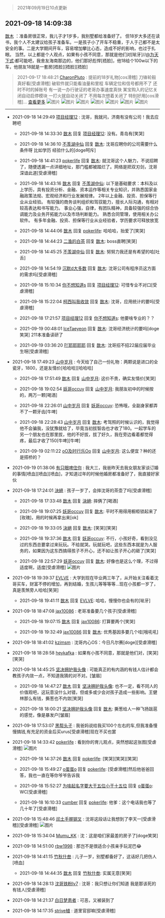 > 2021年09月19日10点更新
<link rel="stylesheet" href="https://cdn.jsdelivr.net/gh/taotie6/sampleJSON@main/css/photo_show.css">
<meta name="referrer" content="no-referrer" />


 ## 2021-09-18 14:09:38 

 [㪚木](https://www.coolapk.com/feed/30077675?shareKey=MDA5MDNmZWE0YTgwNjE0NThlNzQ~) ：准备房很正常，我儿子才1岁多，我别墅都给准备好了。
但18岁大多还在读书，我个人不太建议给孩子准备车。一是孩子小了开车不稳重，于人于己都不是太安全的事。二是大学期间开车，容易增加攀比心态，造成不好的影响，也过于扎眼。
当然，以上都是个人观点，如果有小孩不同意<!--break-->，那就是他们对[呲牙]//<a class="feed-link-uname" href="/u/为天下式">@为天下式</a>:都可能吧，我舍友海南那边的，他们那好彪悍[捂脸]，他18给个100w以下的车，他朋友18就是一套房[捂脸][捂脸][捂脸] 

<div class="album">
</div>

> 2021-09-17 18:48:21 
> [CharonPluto](https://www.coolapk.com/feed/30057989?shareKey=OWY2MTY0ODJmY2JkNjE0NThlNzQ~) : 提前的18岁礼物[cos滑稽]  刀锋轮毂真好看[受虐滑稽]  破软件就只能看油量和里程 车辆定位和信号都用不了 还时不时的掉账号  有一说一办行驶证的老哥办事速度真快  某宝购入的记忆关闭自动启停模块 一打火就自动关闭了 不用每次想着关闭了 特别好用[cos滑稽]... <a href="">查看更多</a> 
![图片](https://image.coolapk.com/feed/2021/0917/18/2328791_5339_3192@3325x2494.jpg)
![图片](https://image.coolapk.com/feed/2021/0917/18/2328791_5336_9729@1170x2532.jpg)
![图片](https://image.coolapk.com/feed/2021/0917/18/2328791_5339_6611@2494x3325.jpg)
![图片](https://image.coolapk.com/feed/2021/0917/18/2328791_5337_5561@2494x3325.jpg)
![图片](https://image.coolapk.com/feed/2021/0917/18/2328791_5339_6598@2494x3325.jpg)
![图片](https://image.coolapk.com/feed/2021/0917/18/2328791_5342_2098@1280x720.gif)
![图片](https://image.coolapk.com/feed/2021/0917/18/2328791_5338_5433@3340x2218.jpg)

 ------- 

- 2021-09-18 14:29:49 [项目经理12](uid=4061788) : 沈哥，我就问，济南有没有公司！我去应聘吧 

    - 2021-09-18 14:33:30 [㪚木](uid=1081091) 回复 [项目经理12](uid=4061788): 没有。青岛有[笑哭] 

    - 2021-09-18 14:36:10 [不羡湖中仙](uid=3789180) 回复 [㪚木](uid=1081091): 沈哥应聘你的公司需要什么条件呀 比如学历 经验什么的[doge呵斥] 

    - 2021-09-18 14:41:23 [pokerlife](uid=575409) 回复 [㪚木](uid=1081091): 就沈哥这个人魅力，不说招聘了，随便透漏一点详细地址，那门槛都被踏烂了。网络是把双刃剑，沈哥深谙此道[受虐滑稽] 

    - 2021-09-18 14:43:16 [㪚木](uid=1081091) 回复 [不羡湖中仙](uid=3789180): 以下是基础要求：本科及以上学历，具有投资分析、金融、资本运作等相关专业知识，并熟悉国家金融政策法规、宏观经济和行业发展规律。
2年以上金融、投资、担保等行业从业经验。
有较强的商务谈判组织和驾驭能力，擅长人际沟通，有相对较高表达和书写能力。
事业心强，自律，有团队精神<!--break-->，具备较强的综合协调能力及业务开拓能力以及市场判断能力。
熟悉合同管理，使用相关办公软件。
有多年金融、投资、担保等行业从业经验者，学历要求可释放放宽 

    - 2021-09-18 14:44:06 [㪚木](uid=1081091) 回复 [pokerlife](uid=575409): 哈哈哈，抬爱了[笑哭] 

    - 2021-09-18 14:44:23 [二渔的白茶](uid=654469) 回复 [㪚木](uid=1081091): boss直聘[笑哭] 

    - 2021-09-18 14:45:25 [不羡湖中仙](uid=3789180) 回复 [㪚木](uid=1081091): 努努力我还是有希望的哈[吐舌] 

    - 2021-09-18 14:54:19 [沉默d大多数](uid=3441191) 回复 [㪚木](uid=1081091): 沈哥公司有程序员这方面的需求吗[受虐滑稽] 

    - 2021-09-18 15:10:34 [你不想知道s](uid=2029248) 回复 [项目经理12](uid=4061788): 可惜专业不对口[受虐滑稽] 

    - 2021-09-18 15:22:04 [柯西叫我收敛](uid=5720294) 回复 [㪚木](uid=1081091): 沈哥，应用统计的要吗[受虐滑稽] 

    - 2021-09-18 17:21:57 [项目经理12](uid=4061788) 回复 [你不想知道s](uid=2029248): 他要啥专业的？？ 

    - 2021-09-19 00:48:01 [IceTaeyeon](uid=2789926) 回复 [㪚木](uid=1081091): 沈哥经济统计的要吗[doge笑哭]
211本准备读研了 

    - 2021-09-19 03:36:20 [吖耶耶耶耶](uid=1523259) 回复 [㪚木](uid=1081091): 沈哥招不招22届应届毕业生呀[受虐滑稽] 

- 2021-09-18 17:49:23 [山中岁月](uid=2158518) : 今天给了自己一份礼物：两颗说是进口的全瓷牙，1800，还是友情价[哈哈哈][哈哈哈] 

    - 2021-09-18 17:51:49 [㪚木](uid=1081091) 回复 [山中岁月](uid=2158518): 这价不贵，确实友情价[笑哭] 

    - 2021-09-18 19:02:54 [妖哥occuy](uid=1388591) 回复 [山中岁月](uid=2158518): 我朋友初中的时候按的，两万一颗[喝酒] 

    - 2021-09-18 22:26:01 [山中岁月](uid=2158518) 回复 [妖哥occuy](uid=1388591): 恐怖哦，全副身家都弄不了一颗牙齿[牛啤] 

    - 2021-09-18 22:28:43 [山中岁月](uid=2158518) 回复 [㪚木](uid=1081091): 考驾照的时候认识的，我觉得他不会骗我，没犹豫就给了，毕竟当初拔智齿也才收了180。一起学车的另一个朋友也在那里拔，他的不好拔，拔了好久，我在旁边看着都觉得疼，最后才收了150[牛啤][牛啤] 

    - 2021-09-19 02:11:22 [oO及时行乐Oo](uid=985355) 回复 [山中岁月](uid=2158518): 这么便宜？种的还是搭桥的？ 

- 2021-09-19 01:38:06 [有只眼啤住你](uid=4226102) : 我大三，我爸昨天去我女朋友家谈订婚的事情[喷血][喷血][喷血]，才知道过年的时候他婚房都准备好了，我直接好家伙 

- 2021-09-18 17:24:01 [決絕](uid=2288436) : 孩子一岁了，会摔沈哥的茶壶了吗[受虐滑稽] 

    - 2021-09-18 17:33:48 [㪚木](uid=1081091) 回复 [決絕](uid=2288436): 摔俩了[喝酒] 

    - 2021-09-18 19:07:25 [妖哥occuy](uid=1388591) 回复 [㪚木](uid=1081091): 平时不用得用橱柜锁起来了[玫瑰]，用的时候再拿出来[ok] 

    - 2021-09-18 19:33:05 [決絕](uid=2288436) 回复 [㪚木](uid=1081091): [笑哭][笑哭] 

    - 2021-09-18 19:37:36 [㪚木](uid=1081091) 回复 [妖哥occuy](uid=1388591): 不行，小孩好奇，看到没见过的东西总要拿过来玩玩。不给就哭。玩就玩吧，这些东西本就是为人服务的，如果因为这东西搞得孩子不开心，还不如让孩子开心的砸了[笑哭] 

    - 2021-09-18 22:57:29 [妖哥occuy](uid=1388591) 回复 [㪚木](uid=1081091): 好像也是这么个理，不过得适度啊，适度[受虐滑稽] ![图片](https://image.coolapk.com/feed/2021/0126/07/1081091_963c595a_7045_8115@378x551.gif)

- 2021-09-18 19:39:37 [EVLVE](uid=624501) : 大学到现在毕业两三年了，从开始关注看着沈哥买车，财富不停的增加，再到结婚，生孩儿等等等等...现在小孩都一岁了，真是羡煞旁人哈哈[笑哭] 

    - 2021-09-18 19:41:11 [㪚木](uid=1081091) 回复 [EVLVE](uid=624501): 哈哈，慢慢你也会有的[呲牙] 

- 2021-09-18 18:47:08 [jax10086](uid=797822) : 老哥准备要几个孩子[受虐滑稽] 

    - 2021-09-18 19:07:15 [㪚木](uid=1081091) 回复 [jax10086](uid=797822): 打算要两个[笑哭] 

    - 2021-09-18 19:32:49 [jax10086](uid=797822) 回复 [㪚木](uid=1081091): 优秀基因多要几个哇[哦吼吼] 

- 2021-09-18 18:41:02 [kzimsm](uid=2322197) : 沈哥内心OS：今日凡尔赛[doge][受虐滑稽] 

- 2021-09-18 18:28:58 [heykafka](uid=929692) : 如果有小孩不同意，那就是他们对，[笑哭][笑哭] 

- 2021-09-18 14:45:25 [坚决拥护我头像](uid=1738203) : 可能真正的有内涵的有钱人估计都会教孩子内敛一点，不知道我猜的对不对。[皱眉] 

    - 2021-09-18 14:47:27 [㪚木](uid=1081091) 回复 [坚决拥护我头像](uid=1738203): 也不一定，看不同人的价值观吧，这玩意没什么对错，但或多或少会对孩子造成一些影响。王健林那么有钱，撕葱也不内敛[笑哭] 

    - 2021-09-18 18:00:21 [坚决拥护我头像](uid=1738203) 回复 [㪚木](uid=1081091): 撕葱给人一种飞扬跋扈的感觉，像是暴发户[皱眉] 

- 2021-09-18 17:53:07 [黑帮头子](uid=2838832) : 我爸妈说给我买100个左右的车,但我准备慢慢搞钱,有充足的资金后买urus[受虐滑稽]现在不买也罢 

- 2021-09-18 14:33:42 [pokerlife](uid=575409) : 看到你的育儿观点，突然想起这张图[受虐滑稽] ![图片](https://image.coolapk.com/feed/2021/0918/14/575409_a29ca924_6821_7923@692x338.jpeg)

    - 2021-09-18 14:37:26 [㪚木](uid=1081091) 回复 [pokerlife](uid=575409): [笑哭][笑哭][笑哭] 

    - 2021-09-18 15:49:27 [o蛋蛋o](uid=634872) 回复 [pokerlife](uid=575409): [受虐滑稽]然后他爸爸回答，我也一直在等你爷爷告诉我 

    - 2021-09-18 15:52:27 [为啥起名字要大于五位小于十五位](uid=3435660) 回复 [o蛋蛋o](uid=634872): WC[受虐滑稽] 

    - 2021-09-18 16:10:33 [cumber](uid=1618664) 回复 [pokerlife](uid=575409): 他爹：这个电话我也等了几十年了[受虐滑稽] 

- 2021-09-18 15:48:46 [闰土手握钢叉](uid=3177928) : 沈哥这段话让我想到了李天一[受虐滑稽][受虐滑稽] ![图片](https://image.coolapk.com/feed/2021/0918/15/3177928_d54b37a0_1324_8963@1031x465.png)

- 2021-09-18 15:34:04 [Mumu_KK](uid=1355663) : 沈：这是咱们家最差的房子了[doge笑哭] 

- 2021-09-18 14:51:00 [rbw1998](uid=602980) : 那岂不是很适合小孩亲手玩泥巴😂 

- 2021-09-18 14:41:15 [竹秋什叁](uid=2319428) : 儿子一岁，别墅都备好了，这话好几把伤人[喷血] 

    - 2021-09-18 14:44:35 [㪚木](uid=1081091) 回复 [竹秋什叁](uid=2319428): 实属无意[笑哭] 

- 2021-09-18 14:28:13 [沈哥铁粉lv7](uid=7895732) : 沈哥：我只想让你们知道 我是那该死的有钱人[受虐滑稽] 

- 2021-09-18 14:21:37 [白日梦患者](uid=533502) : 可恶，又被装到了 

- 2021-09-18 14:17:35 [strive植](uid=1468928) : 道里官邸嘛[受虐滑稽] 

